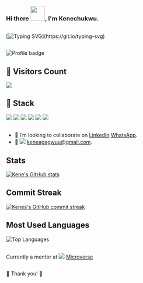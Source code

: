 ##

### Hi there <img src="https://emoji.gg/assets/emoji/wavegif_1860.gif" width="40" height="40"/>, I'm Kenechukwu.

##

[![Typing SVG](https://readme-typing-svg.herokuapp.com?font=Popins&duration=4700&color=E8A44FED&lines=Over+4+years+of+active+experience.;I+build+edge+cutting+business+logic.;Always+happy+to+learn+new+stuff.;I+am+open+to+new+opportunities.)](https://git.io/typing-svg)

##

![Profile badge](https://www.codewars.com/users/Kaynay/badges/large)

## 👱 Visitors Count

![](https://komarev.com/ghpvc/?username=kene-creator&color=green)

##

## 🥇 Stack

![](https://img.shields.io/badge/JS-React-brightgreen) ![](https://img.shields.io/badge/HTML5-SemanticTAGS-orange) ![](https://img.shields.io/badge/CSS-CSS3-blue) ![](https://img.shields.io/badge/HTML-haml-yellow) ![](https://img.shields.io/badge/git-Git-brightgreen) ![](https://img.shields.io/badge/CSS-Tailwind-CSS)

##
<!-- - 🌱 I’m currently learning ![](https://img.shields.io/badge/Ruby-on:Rails-red) ![](https://img.shields.io/badge/JS-React-brightgreen) ![](https://img.shields.io/badge/js-node-green) [](https://img.shields.io/npm/types/typescriptt). -->
- 👯 I’m looking to collaborate on [LinkedIn](https://linkedin.com/in/kenechukwuagagwu) [WhatsApp](https://wa.me/2348178066257).
- 💬 ![](https://img.shields.io/badge/Email-Gmail-red) keneagagwuu@gmail.com.

##

## Stats

[![Kene's GitHub stats](https://github-readme-stats.vercel.app/api?username=kene-creator)](https://github.com/anuraghazra/github-readme-stats)

##

## Commit Streak

[![Kenes's GitHub commit streak](https://github-readme-streak-stats.herokuapp.com/?user=kene-creator&theme=tokyonight)](https://git.io/streak-stats)

## Most Used Languages

![Top Languages](https://github-readme-stats.vercel.app/api/top-langs?username=kene-creator&show_icons=true&locale=en&layout=compact&theme=tokyonight)

##

Currently a mentor at ![](https://img.shields.io/badge/Microverse-blueviolet) [Microverse](https://www.microverse.org/?grsf=fds6ce)

##

🤝 Thank you! 🤝
